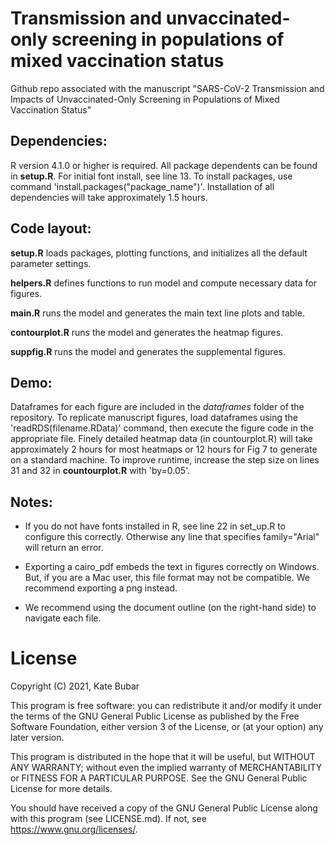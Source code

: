 # Transmission and unvaccinated-only screening in populations of mixed vaccination status
Github repo associated with the manuscript "SARS-CoV-2 Transmission and Impacts of Unvaccinated-Only Screening in Populations of Mixed Vaccination Status"

## Dependencies:
R version 4.1.0 or higher is required. All package dependents can be found in **setup.R**. For initial font install, see line 13. 
To install packages, use command 'install.packages("package_name")'. Installation of all dependencies will take approximately 1.5 hours.

## Code layout:

**setup.R** loads packages, plotting functions, and initializes all the default parameter settings.

**helpers.R** defines functions to run model and compute necessary data for figures. 

**main.R** runs the model and generates the main text line plots and table.

**contourplot.R** runs the model and generates the heatmap figures. 

**suppfig.R** runs the model and generates the supplemental figures.

## Demo:
Dataframes for each figure are included in the _dataframes_ folder of the repository. To replicate manuscript figures, load dataframes using the 'readRDS(filename.RData)' command, then execute the figure code in the appropriate file. 
Finely detailed heatmap data (in countourplot.R) will take approximately 2 hours for most heatmaps or 12 hours for Fig 7 to generate on a standard machine. To improve runtime, increase the step size on lines 31 and 32 in **countourplot.R** with 'by=0.05'.


## Notes:

- If you do not have fonts installed in R, see line 22 in set_up.R to configure this correctly. Otherwise any line that specifies family="Arial" will return an error.

- Exporting a cairo_pdf embeds the text in figures correctly on Windows. But, if you are a Mac user, this file format may not be compatible. We recommend exporting a png instead.

- We recommend using the document outline (on the right-hand side) to navigate each file. 


# License

Copyright (C) 2021, Kate Bubar

This program is free software: you can redistribute it and/or modify
it under the terms of the GNU General Public License as published by
the Free Software Foundation, either version 3 of the License, or
(at your option) any later version.

This program is distributed in the hope that it will be useful,
but WITHOUT ANY WARRANTY; without even the implied warranty of
MERCHANTABILITY or FITNESS FOR A PARTICULAR PURPOSE.  See the
GNU General Public License for more details.

You should have received a copy of the GNU General Public License
along with this program (see LICENSE.md).  If not, see <https://www.gnu.org/licenses/>.
